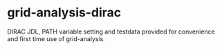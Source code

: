 # grid-analysis-dirac
DIRAC JDL, PATH variable setting and testdata provided for convenience and first time use of grid-analysis
